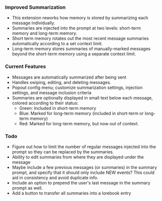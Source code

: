 ### Improved Summarization
- This extension reworks how memory is stored by summarizing each message individually.
- Summaries are injected into the prompt at two levels: short-term memory and long-term memory.
- Short term memory rotates out the most recent message summaries automatically according to a set context limit.
- Long-term memory stores summaries of manually-marked messages beyond the short-term memory using a separate context limit.

### Current Features
- Messages are automatically summarized after being sent
- Handles swiping, editing, and deleting messages.
- Popout config menu; customize summarization settings, injection settings, and message inclusion criteria
- Summaries are optionally displayed in small text below each message, colored according to their status:
  - Green: Included in short-term memory
  - Blue: Marked for long-term memory (included in short-term or long-term memory)
  - Red: Marked for long-term memory, but now out of context.

### Todo
- Figure out how to limit the number of regular messages injected into the prompt so they can be replaced by the summaries.
- Ability to edit summaries from where they are displayed under the message
- Maybe include a few previous messages (or summaries) in the summary prompt, and specify that it should only include NEW events? This could aid in consistency and avoid duplicate info.
- Include an option to prepend the user's last message in the summary prompt as well.
- Add a button to transfer all summaries into a lorebook entry
